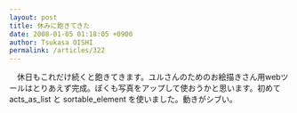 ```yaml
---
layout: post
title: 休みに飽きてきた
date: 2008-01-05 01:18:05 +0900
author: Tsukasa OISHI
permalink: /articles/322
---
```



　休日もこれだけ続くと飽きてきます。ユルさんのためのお絵描きさん用webツールはとりあえず完成。ぼくも写真をアップして使おうかと思います。初めて acts\_as\_list と sortable\_element を使いました。動きがシブい。  

